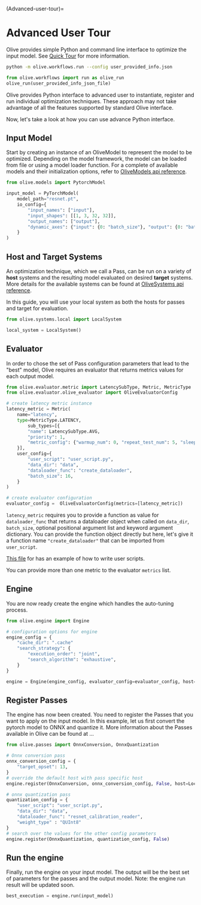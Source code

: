 (Advanced-user-tour)=
# Advanced User Tour

Olive provides simple  Python and command line interface to optimize the input model. See [Quick Tour](Quick-tour) for more information.
```bash
python -m olive.workflows.run --config user_provided_info.json
```

```python
from olive.workflows import run as olive_run
olive_run(user_provided_info_json_file)
```

Olive provides Python interface to advanced user to instantiate, register and run individual optimization techniques. These
approach may not take advantage of all the features supported by standard Olive interface.

Now, let's take a look at how you can use advance Python interface.

## Input Model
Start by creating an instance of an OliveModel to represent the model to be optimized. Depending on the model framework, the
model can be loaded from file or using a model loader function. For a complete of available models and their initialization options, refer to [OliveModels api reference](models).

```python
from olive.models import PytorchModel

input_model = PyTorchModel(
    model_path="resnet.pt",
    io_config={
        "input_names": ["input"],
        "input_shapes": [[1, 3, 32, 32]],
        "output_names": ["output"],
        "dynamic_axes": {"input": {0: "batch_size"}, "output": {0: "batch_size"}}
    }
)
```

## Host and Target Systems
An optimization technique, which we call a Pass, can be run on a variety of **host** systems and the resulting model evaluated
on desired **target** systems. More details for the available systems can be found at [OliveSystems api reference](systems).

In this guide, you will use your local system as both the hosts for passes and target for evaluation.

```python
from olive.systems.local import LocalSystem

local_system = LocalSystem()
```

## Evaluator
In order to chose the set of Pass configuration parameters that lead to the "best" model, Olive requires an evaluator that
returns metrics values for each output model.

```python
from olive.evaluator.metric import LatencySubType, Metric, MetricType
from olive.evaluator.olive_evaluator import OliveEvaluatorConfig

# create latency metric instance
latency_metric = Metric(
    name="latency",
    type=MetricType.LATENCY,
        sub_types=[{
        "name": LatencySubType.AVG,
        "priority": 1,
        "metric_config": {"warmup_num": 0, "repeat_test_num": 5, "sleep_num": 2},
    }],
    user_config={
        "user_script": "user_script.py",
        "data_dir": "data",
        "dataloader_func": "create_dataloader",
        "batch_size": 16,
    }
)

# create evaluator configuration
evaluator_config =  OliveEvaluatorConfig(metrics=[latency_metric])
```

`latency_metric` requires you to provide a function as value for `dataloader_func` that returns a dataloader object when called on `data_dir`, `batch_size`, optional positional argument list and keyword argument dictionary. You can provide the function object directly but here, let's give it a function name `"create_dataloader"` that can be imported from `user_script`.

[This file](https://github.com/microsoft/Olive/blob/main/examples/resnet/user_script.py) for
has an example of how to write user scripts.
<!-- Refer to [User Scripts and Script Dir]() for more details on how Olive handles user scripts. -->

You can provide more than one metric to the evaluator `metrics` list.

## Engine
You are now ready create the engine which handles the auto-tuning process.

```python
from olive.engine import Engine

# configuration options for engine
engine_config = {
    "cache_dir": ".cache"
    "search_strategy": {
        "execution_order": "joint",
        "search_algorithm": "exhaustive",
    }
}

engine = Engine(engine_config, evaluator_config=evaluator_config, host=local_system)
```

## Register Passes
The engine has now been created. You need to register the Passes that you want to apply on the input model. In this example,
let us first convert the pytorch model to ONNX and quantize it. More information about the
Passes available in Olive can be found at ...

```python
from olive.passes import OnnxConversion, OnnxQuantization

# Onnx conversion pass
onnx_conversion_config = {
    "target_opset": 13,
}
# override the default host with pass specific host
engine.register(OnnxConversion, onnx_conversion_config, False, host=LocalSystem())

# onnx quantization pass
quantization_config = {
    "user_script": "user_script.py",
    "data_dir": "data",
    "dataloader_func": "resnet_calibration_reader",
    "weight_type" : "QUInt8"
}
# search over the values for the other config parameters
engine.register(OnnxQuantization, quantization_config, False)
```

## Run the engine
Finally, run the engine on your input model. The output will be the best set of parameters for the passes and the output
model. Note: the engine run result will be updated soon.

```python
best_execution = engine.run(input_model)
```
